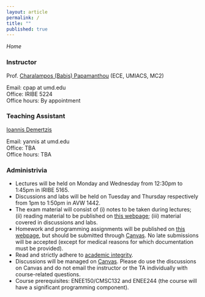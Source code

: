 ```yaml
---
layout: article
permalink: /
title: ""
published: true
---
```


*Home*

### Instructor
Prof. [Charalampos (Babis) Papamanthou](http://www.ece.umd.edu/~cpap)  (ECE, UMIACS, MC2)

Email: cpap at umd.edu  
Office: IRIBE 5224  
Office hours: By appointment

### Teaching Assistant

[Ioannis Demertzis](http://www.idemertzis.com/) 

Email: yannis at umd.edu      
Office: TBA  
Office hours: TBA


### Administrivia

*	Lectures will be held on Monday and Wednesday from 12:30pm to 1:45pm in IRIBE 5165.
* Discussions and labs will be held on Tuesday and Thursday respectively from 1pm to 1:50pm in AVW 1442.
*	The exam material will consist of (i) notes to be taken during lectures; (ii) reading material to be published on [this webpage](http://enee351.github.io/lectures/); (iii) material covered in discussions and labs. 
*	Homework and programming assignments will be published on [this webpage](http://enee351.github.io/homeworks/), but should be submitted through [Canvas](https://umd.instructure.com/login). No late submissions will be accepted (except for medical reasons for which documentation must be provided).
*	Read and strictly adhere to [academic integrity](http://www.faculty.umd.edu/teach/integrity.html). 
*	Discussions will be managed on [Canvas](https://umd.instructure.com/login). Please do use the discussions on Canvas and do not email the instructor or the TA individually with course-related questions.
*	Course prerequisites: ENEE150/CMSC132 and ENEE244 (the course will have a significant programming component).
